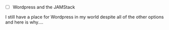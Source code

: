- [ ] Wordpress and the JAMStack

I still have a place for Wordpress in my world despite all of the other options and here is why....